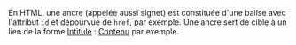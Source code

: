 En HTML, une ancre (appelée aussi signet) est constituée d'une balise <a> avec l'attribut `id` et dépourvue de `href`, <a id="contenu"></a> par exemple. Une ancre sert de cible à un lien de la forme <a href="#id">Intitulé</a> : <a href="#contenu">Contenu</a> par exemple.
